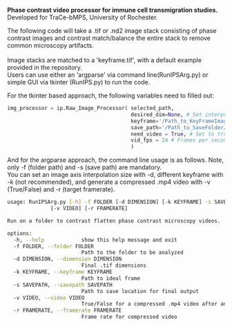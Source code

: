 <b>Phase contrast video processor for immune cell transmigration studies.</b>\
Developed for TraCe-bMPS, University of Rochester.


The following code will take a .tif or .nd2 image stack consisting of phase contrast images and contrast match/balance the entire stack to remove common microscopy artifacts.\
\
Image stacks are matched to a 'keyframe.tif', with a default example provided in the repository.\
Users can use either an 'argparse' via command line(RunIPSArg.py) or simple GUI via tkinter (RunIPS.py) to run the code.

For the tkinter based approach, the following variables need to filled out:

```python
img_processor = ip.Raw_Image_Processor( selected_path,
                                        desired_dim=None, # Set interpolation size for final tif stack. Set to None if you want to use the original image dimensions.
                                        keyframe='/Path_to_KeyFrameImage.tif', # Path to the keyframe image that you want to contrast match against. This should be a .tif file.
                                        save_path='/Path_to_SaveFolder/',
                                        need_video = True, # Set to true if you want a compressed (<10MB) video output.
                                        vid_fps = 24 # Frames per second for the video. Default is 24 fps.
                                        )
```
And for the argparse approach, the command line usage is as follows. Note, only -f (folder path) and -s (save path) are mandatory.\
You can set an image axis interpolation size with -d, different keyframe with -k (not recommended), and generate a compressed .mp4 video with -v (True/False) and -r (target framerate).

```bash
usage: RunIPSArg.py [-h] -f FOLDER [-d DIMENSION] [-k KEYFRAME] -s SAVEPATH
              [-v VIDEO] [-r FRAMERATE]

Run on a folder to contrast flatten phase contrast microscopy videos.

options:
  -h, --help            show this help message and exit
  -f FOLDER, --folder FOLDER
                        Path to the folder to be analyzed
  -d DIMENSION, --dimension DIMENSION
                        Final .tif dimensions
  -k KEYFRAME, --keyframe KEYFRAME
                        Path to ideal frame
  -s SAVEPATH, --savepath SAVEPATH
                        Path to save location for final output
  -v VIDEO, --video VIDEO
                        True/False for a compressed .mp4 video after analysis
  -r FRAMERATE, --framerate FRAMERATE
                        Frame rate for compressed video
```
